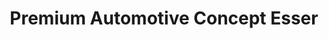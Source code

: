 ---
title: "Premium Automotive Concept Esser"
url: /alsdorf/premium-automotive-concept-esser/
shop: Autohaus
---